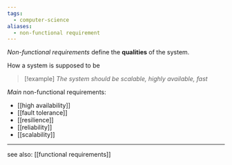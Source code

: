 ```yaml
---
tags:
  - computer-science
aliases:
  - non-functional requirement
---
```

*Non-functional requirements* define the **qualities** of the system.

How a system is supposed to be

>[!example]
> *The system should be scalable, highly available, fast*

*Main* non-functional requirements:
- [[high availability]]
- [[fault tolerance]]
- [[resilience]]
- [[reliability]]
- [[scalability]]

---

see also: [[functional requirements]]